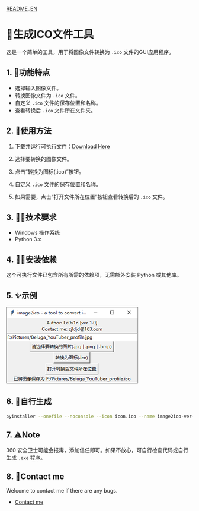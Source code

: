 [README_EN](https://github.com/Le0v1n/image2ico/blob/4623f5ebdb7010a14993f47a9e3519a61296a821/README_EN.md)

# 🥰生成ICO文件工具

这是一个简单的工具，用于将图像文件转换为 `.ico` 文件的GUI应用程序。

## 1. :rocket:功能特点

- 选择输入图像文件。
- 转换图像文件为 `.ico` 文件。
- 自定义 `.ico` 文件的保存位置和名称。
- 查看转换后 `.ico` 文件所在文件夹。

## 2. 👀使用方法

1. 下载并运行可执行文件：[Download Here](https://github.com/Le0v1n/image2ico/releases/tag/ver1.0)

2. 选择要转换的图像文件。

3. 点击“转换为图标(.ico)”按钮。

4. 自定义 `.ico` 文件的保存位置和名称。

5. 如果需要，点击“打开文件所在位置”按钮查看转换后的 `.ico` 文件。

## 3. 🐱‍🐉技术要求

- Windows 操作系统
- Python 3.x

## 4. 🐱‍👤安装依赖

这个可执行文件已包含所有所需的依赖项，无需额外安装 Python 或其他库。

## 5. ✨示例

![](./image.png)

## 6. 🎁自行生成

```bash
pyinstaller --onefile --noconsole --icon icon.ico --name image2ico-ver-1.0 --add-binary "C:\Users\Le0v1n\.conda\envs\gui\lib\site-packages\PIL;Pillow" image2ico.py
```

## 7. :warning:Note

360 安全卫士可能会报毒，添加信任即可。如果不放心，可自行检查代码或自行生成 `.exe` 程序。


## 8. :e-mail:Contact me

Welcome to contact me if there are any bugs.

+ [Contact me](mailto:zjkljd@163.com)
